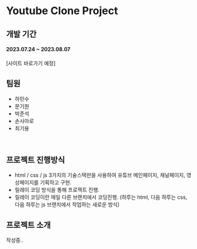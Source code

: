 # Youtube Clone Project
## 개발 기간
#### 2023.07.24 ~ 2023.08.07
[사이트 바로가기 예정]
<br>

## 팀원
* 하민수
* 문기원
* 박준석
* 손사마로
* 최기용
<br>

## 프로젝트 진행방식
* html / css / js 3가지의 기술스택만을 사용하여 유튜브 메인페이지, 채널페이지, 영상페이지를 기획하고 구현.
* 릴레이 코딩 방식을 통해 프로젝트 진행.
* 릴레이 코딩이란 매일 다른 브랜치에서 코딩진행. (하루는 html, 다음 하루는 css, 다음 하루는 js 브랜치에서 작업하는 새로운 방식)

## 프로젝트 소개
작성중..


